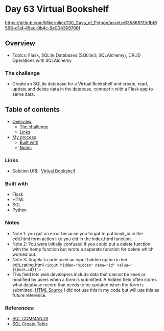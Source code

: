 # Day 63 Virtual Bookshelf

https://github.com/Mikerniker/100_Days_of_Python/assets/63586831/c1bf6596-d1af-45ac-9b4c-5e004306706f

## Overview

- Topics: Flask, SQLite Databases (SQLite3; SQLAlchemy), CRUD Operations with SQLAlchemy

### The challenge

- Create an SQLite database for a Virtual Bookshelf and create, read, update and delete data in the database, connect it with a Flask app to serve data.


## Table of contents

- [Overview](#overview)
  - [The challenge](#the-challenge)
  - [Links](#links)
- [My process](#my-process)
  - [Built with](#built-with)
  - [Notes](#notes)

### Links

- Solution URL: [Virtual Bookshelf](https://github.com/Mikerniker/100_Days_of_Python/tree/main/Day63)

### Built with
- Flask
- HTML
- SQL 
- Python

### Notes
- Note 1: you got an error because you forgot to put book_id in the edit.html form action like you did in the index.html function.
- Note 2: You were initially confused if you could put a delete function with the home function but wrote a separate function for delete which worked out.
- Note 3: Angela's code used an input hidden option in her edit_rating.html
```<input hidden="hidden" name="id" value="{{book.id}}"> ```
- This field lets web developers include data that cannot be seen or modified by users when a form is submitted. A hidden field often stores what database record that needs to be updated when the form is submitted. [HTML <input type="hidden"> Source](https://www.w3schools.com/tags/att_input_type_hidden.asp#:~:text=The%20%3Cinput%20type%3D%22hidden,when%20the%20form%20is%20submitted.) I did not use this in my code but will use this as future reference.

### References:
- [SQL COMMANDS](https://www.codecademy.com/article/sql-commands)
- [SQL Create Table](https://www.w3schools.com/sql/sql_ref_create_table.asp)

